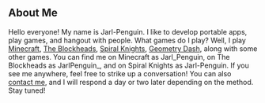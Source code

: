 ## About Me
Hello everyone! My name is Jarl-Penguin. I like to develop portable apps, play games, and hangout with people. What games do I play? Well, I play [Minecraft](https://minecraft.net/en-us), [The Blockheads](http://theblockheads.net), [Spiral Knights](https://www.spiralknights.com/), [Geometry Dash](http://www.robtopgames.com/), along with some other games. You can find me on Minecraft as Jarl_Penguin, on The Blockheads as JarlPenguin_, and on Spiral Knights as Jarl-Penguin. If you see me anywhere, feel free to strike up a conversation! You can also [contact me](https://jarlpenguin.github.io/contactme), and I will respond a day or two later depending on the method. Stay tuned!
